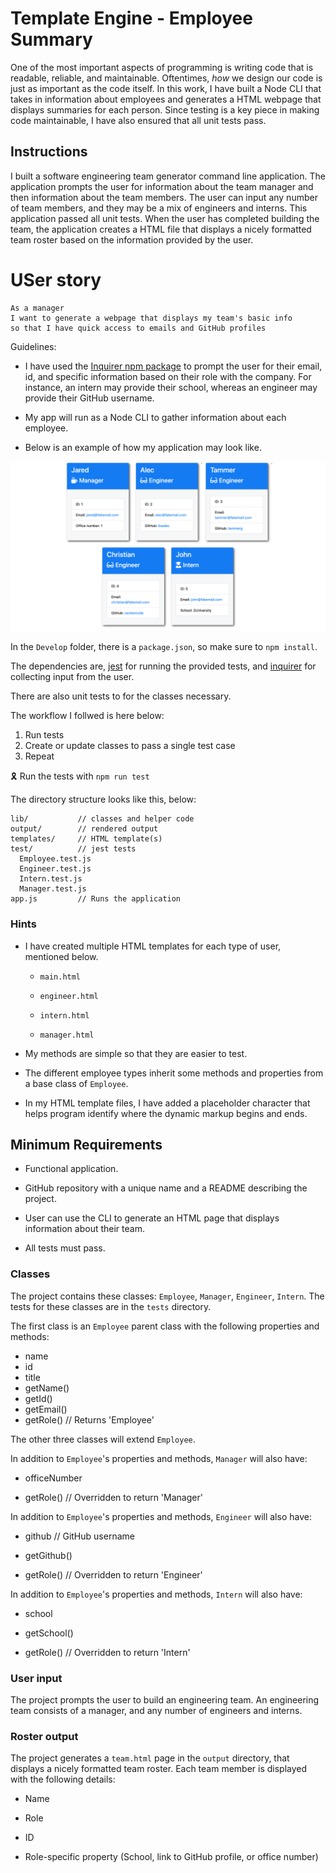 # Template Engine - Employee Summary

One of the most important aspects of programming is writing code that is readable, reliable, and maintainable. Oftentimes, *how* we design our code is just as important as the code itself. In this work, I have built a Node CLI that takes in information about employees and generates a HTML webpage that displays summaries for each person. Since testing is a key piece in making code maintainable, I have also ensured that all unit tests pass.


## Instructions

I built a software engineering team generator command line application. The application prompts the user for information about the team manager and then information about the team members. The user can input any number of team members, and they may be a mix of engineers and interns. This application passed all unit tests. When the user has completed building the team, the application creates a HTML file that displays a nicely formatted team roster based on the information provided by the user. 

# USer story
```
As a manager
I want to generate a webpage that displays my team's basic info
so that I have quick access to emails and GitHub profiles
```

Guidelines:

* I have used the [Inquirer npm package](https://github.com/SBoudrias/Inquirer.js/) to prompt the user for their email, id, and specific information based on their role with the company. For instance, an intern may provide their school, whereas an engineer may provide their GitHub username.

* My app will run as a Node CLI to gather information about each employee.

* Below is an example of how my application may look like. 

![Employee Summary 1](./Assets/demo.png)

In the `Develop` folder, there is a `package.json`, so make sure to `npm install`.

The dependencies are, [jest](https://jestjs.io/) for running the provided tests, and [inquirer](https://www.npmjs.com/package/inquirer) for collecting input from the user.

There are also unit tests to for the classes necessary.

The workflow I follwed is here below:

1. Run tests
2. Create or update classes to pass a single test case
3. Repeat

🎗 Run the tests with `npm run test`

The directory structure looks like this, below:

```
lib/           // classes and helper code
output/        // rendered output
templates/     // HTML template(s)
test/          // jest tests
  Employee.test.js
  Engineer.test.js
  Intern.test.js
  Manager.test.js
app.js         // Runs the application
```

### Hints

* I have created multiple HTML templates for each type of user, mentioned below. 
  * `main.html`

  * `engineer.html`
  
  * `intern.html`
  
  * `manager.html`

* My methods are simple so that they are easier to test.

* The different employee types inherit some methods and properties from a base class of `Employee`.

* In my HTML template files, I have added a placeholder character that helps program identify where the dynamic markup begins and ends.

## Minimum Requirements

* Functional application.

* GitHub repository with a unique name and a README describing the project.

* User can use the CLI to generate an HTML page that displays information about their team.

* All tests must pass.

### Classes
The project contains these classes: `Employee`, `Manager`, `Engineer`,
`Intern`. The tests for these classes are in the `tests` directory.

The first class is an `Employee` parent class with the following properties and
methods:

  * name
  * id
  * title
  * getName()
  * getId()
  * getEmail()
  * getRole() // Returns 'Employee'

The other three classes will extend `Employee`. 

In addition to `Employee`'s properties and methods, `Manager` will also have:

  * officeNumber

  * getRole() // Overridden to return 'Manager'

In addition to `Employee`'s properties and methods, `Engineer` will also have:

  * github  // GitHub username

  * getGithub()

  * getRole() // Overridden to return 'Engineer'

In addition to `Employee`'s properties and methods, `Intern` will also have:

  * school 

  * getSchool()

  * getRole() // Overridden to return 'Intern'

### User input

The project prompts the user to build an engineering team. An engineering
team consists of a manager, and any number of engineers and interns.

### Roster output

The project generates a `team.html` page in the `output` directory, that displays a nicely formatted team roster. Each team member is displayed with the following details:

  * Name

  * Role

  * ID

  * Role-specific property (School, link to GitHub profile, or office number)

